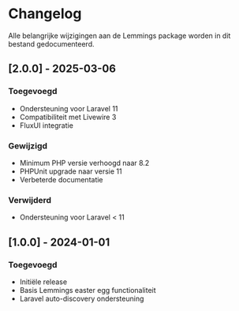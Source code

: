 # Changelog

Alle belangrijke wijzigingen aan de Lemmings package worden in dit bestand gedocumenteerd.

## [2.0.0] - 2025-03-06

### Toegevoegd
- Ondersteuning voor Laravel 11
- Compatibiliteit met Livewire 3
- FluxUI integratie

### Gewijzigd
- Minimum PHP versie verhoogd naar 8.2
- PHPUnit upgrade naar versie 11
- Verbeterde documentatie

### Verwijderd
- Ondersteuning voor Laravel < 11

## [1.0.0] - 2024-01-01

### Toegevoegd
- Initiële release
- Basis Lemmings easter egg functionaliteit
- Laravel auto-discovery ondersteuning
